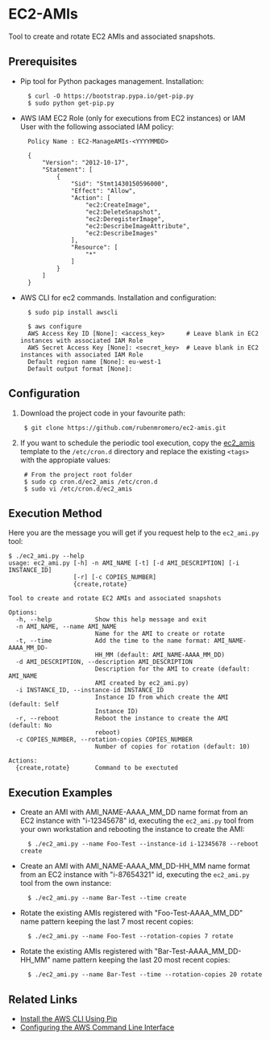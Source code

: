 # EC2-AMIs

Tool to create and rotate EC2 AMIs and associated snapshots.

## Prerequisites

* Pip tool for Python packages management. Installation:

        $ curl -O https://bootstrap.pypa.io/get-pip.py
        $ sudo python get-pip.py

* AWS IAM EC2 Role (only for executions from EC2 instances) or IAM User with the following associated IAM policy:

        Policy Name : EC2-ManageAMIs-<YYYYMMDD>
        
        {
            "Version": "2012-10-17",
            "Statement": [
                {
                    "Sid": "Stmt1430150596000",
                    "Effect": "Allow",
                    "Action": [
                        "ec2:CreateImage",
                        "ec2:DeleteSnapshot",
                        "ec2:DeregisterImage",
                        "ec2:DescribeImageAttribute",
                        "ec2:DescribeImages"
                    ],
                    "Resource": [
                        "*"
                    ]
                }
            ]
        }

* AWS CLI for ec2 commands. Installation and configuration:

        $ sudo pip install awscli

        $ aws configure
        AWS Access Key ID [None]: <access_key>		# Leave blank in EC2 instances with associated IAM Role
        AWS Secret Access Key [None]: <secret_key>	# Leave blank in EC2 instances with associated IAM Role
        Default region name [None]: eu-west-1
        Default output format [None]:

## Configuration

1. Download the project code in your favourite path:

        $ git clone https://github.com/rubenmromero/ec2-amis.git

2. If you want to schedule the periodic tool execution, copy the [ec2_amis](cron.d/ec2_amis) template to the `/etc/cron.d` directory and replace the existing `<tags>` with the appropiate values:

        # From the project root folder
        $ sudo cp cron.d/ec2_amis /etc/cron.d
        $ sudo vi /etc/cron.d/ec2_amis

## Execution Method

Here you are the message you will get if you request help to the `ec2_ami.py` tool:

    $ ./ec2_ami.py --help
    usage: ec2_ami.py [-h] -n AMI_NAME [-t] [-d AMI_DESCRIPTION] [-i INSTANCE_ID]
                      [-r] [-c COPIES_NUMBER]
                      {create,rotate}
    
    Tool to create and rotate EC2 AMIs and associated snapshots
    
    Options:
      -h, --help            Show this help message and exit
      -n AMI_NAME, --name AMI_NAME
                            Name for the AMI to create or rotate
      -t, --time            Add the time to the name format: AMI_NAME-AAAA_MM_DD-
                            HH_MM (default: AMI_NAME-AAAA_MM_DD)
      -d AMI_DESCRIPTION, --description AMI_DESCRIPTION
                            Description for the AMI to create (default: AMI_NAME
                            AMI created by ec2_ami.py)
      -i INSTANCE_ID, --instance-id INSTANCE_ID
                            Instance ID from which create the AMI (default: Self
                            Instance ID)
      -r, --reboot          Reboot the instance to create the AMI (default: No
                            reboot)
      -c COPIES_NUMBER, --rotation-copies COPIES_NUMBER
                            Number of copies for rotation (default: 10)
    
    Actions:
      {create,rotate}       Command to be exectuted

## Execution Examples

* Create an AMI with AMI_NAME-AAAA_MM_DD name format from an EC2 instance with "i-12345678" id, executing the `ec2_ami.py` tool from your own workstation and rebooting the instance to create the AMI:

        $ ./ec2_ami.py --name Foo-Test --instance-id i-12345678 --reboot create

* Create an AMI with AMI_NAME-AAAA_MM_DD-HH_MM name format from an EC2 instance with "i-87654321" id, executing the `ec2_ami.py` tool from the own instance:

        $ ./ec2_ami.py --name Bar-Test --time create

* Rotate the existing AMIs registered with "Foo-Test-AAAA_MM_DD" name pattern keeping the last 7 most recent copies:

        $ ./ec2_ami.py --name Foo-Test --rotation-copies 7 rotate

* Rotate the existing AMIs registered with "Bar-Test-AAAA_MM_DD-HH_MM" name pattern keeping the last 20 most recent copies:

        $ ./ec2_ami.py --name Bar-Test --time --rotation-copies 20 rotate

## Related Links

* [Install the AWS CLI Using Pip](http://docs.aws.amazon.com/cli/latest/userguide/installing.html#install-with-pip)
* [Configuring the AWS Command Line Interface](http://docs.aws.amazon.com/cli/latest/userguide/cli-chap-getting-started.html)
